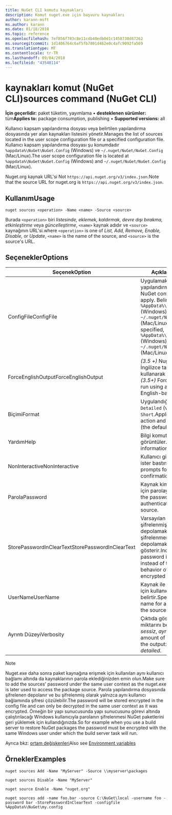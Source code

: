 ```yaml
---
title: NuGet CLI komutu kaynakları
description: Komut nuget.exe için başvuru kaynakları
author: karann-msft
ms.author: karann
ms.date: 01/18/2018
ms.topic: reference
ms.openlocfilehash: 7ef856f783c8e11cdb40edb0d1c1458730d87262
ms.sourcegitcommit: 1d1406764c6af5fb7801d462e0c4afc9092fa569
ms.translationtype: MT
ms.contentlocale: tr-TR
ms.lasthandoff: 09/04/2018
ms.locfileid: "43548114"
---
```

# <a name="sources-command-nuget-cli"></a><span data-ttu-id="5d392-103">kaynakları komut (NuGet CLI)</span><span class="sxs-lookup"><span data-stu-id="5d392-103">sources command (NuGet CLI)</span></span>

<span data-ttu-id="5d392-104">**İçin geçerlidir:** paket tüketim, yayımlama &bullet; **desteklenen sürümler:** tüm</span><span class="sxs-lookup"><span data-stu-id="5d392-104">**Applies to:** package consumption, publishing &bullet; **Supported versions:** all</span></span>

<span data-ttu-id="5d392-105">Kullanıcı kapsam yapılandırma dosyası veya belirtilen yapılandırma dosyasında yer alan kaynakları listesini yönetir.</span><span class="sxs-lookup"><span data-stu-id="5d392-105">Manages the list of sources located in the user scope configuration file or a specified configuration file.</span></span> <span data-ttu-id="5d392-106">Kullanıcı kapsam yapılandırma dosyası şu konumdadır `%appdata%\NuGet\NuGet.Config` (Windows) ve `~/.nuget/NuGet/NuGet.Config` (Mac/Linux).</span><span class="sxs-lookup"><span data-stu-id="5d392-106">The user scope configuration file is located at `%appdata%\NuGet\NuGet.Config` (Windows) and `~/.nuget/NuGet/NuGet.Config` (Mac/Linux).</span></span>

<span data-ttu-id="5d392-107">Nuget.org kaynak URL'si Not `https://api.nuget.org/v3/index.json`.</span><span class="sxs-lookup"><span data-stu-id="5d392-107">Note that the source URL for nuget.org is `https://api.nuget.org/v3/index.json`.</span></span>

## <a name="usage"></a><span data-ttu-id="5d392-108">Kullanım</span><span class="sxs-lookup"><span data-stu-id="5d392-108">Usage</span></span>

```cli
nuget sources <operation> -Name <name> -Source <source>
```

<span data-ttu-id="5d392-109">Burada `<operation>` biri *listesinde, eklemek, kaldırmak, devre dışı bırakma, etkinleştirme* veya *güncelleştirme*, `<name>` kaynak adıdır ve `<source>` kaynağının URL'si.</span><span class="sxs-lookup"><span data-stu-id="5d392-109">where `<operation>` is one of *List, Add, Remove, Enable, Disable,* or *Update*, `<name>` is the name of the source, and `<source>` is the source's URL.</span></span>

## <a name="options"></a><span data-ttu-id="5d392-110">Seçenekler</span><span class="sxs-lookup"><span data-stu-id="5d392-110">Options</span></span>

| <span data-ttu-id="5d392-111">Seçenek</span><span class="sxs-lookup"><span data-stu-id="5d392-111">Option</span></span> | <span data-ttu-id="5d392-112">Açıklama</span><span class="sxs-lookup"><span data-stu-id="5d392-112">Description</span></span> |
| --- | --- |
| <span data-ttu-id="5d392-113">ConfigFile</span><span class="sxs-lookup"><span data-stu-id="5d392-113">ConfigFile</span></span> | <span data-ttu-id="5d392-114">Uygulamak için NuGet yapılandırma dosyası.</span><span class="sxs-lookup"><span data-stu-id="5d392-114">The NuGet configuration file to apply.</span></span> <span data-ttu-id="5d392-115">Belirtilmezse, `%AppData%\NuGet\NuGet.Config` (Windows) veya `~/.nuget/NuGet/NuGet.Config` (Mac/Linux) kullanılır.</span><span class="sxs-lookup"><span data-stu-id="5d392-115">If not specified, `%AppData%\NuGet\NuGet.Config` (Windows) or `~/.nuget/NuGet/NuGet.Config` (Mac/Linux) is used.</span></span>|
| <span data-ttu-id="5d392-116">ForceEnglishOutput</span><span class="sxs-lookup"><span data-stu-id="5d392-116">ForceEnglishOutput</span></span> | <span data-ttu-id="5d392-117">*(3.5 +)*  Nuget.exe sabit, İngilizce tabanlı bir kültürü kullanarak çalışmaya zorlar.</span><span class="sxs-lookup"><span data-stu-id="5d392-117">*(3.5+)* Forces nuget.exe to run using an invariant, English-based culture.</span></span> |
| <span data-ttu-id="5d392-118">Biçimi</span><span class="sxs-lookup"><span data-stu-id="5d392-118">Format</span></span> | <span data-ttu-id="5d392-119">Uygulandığı `list` eylem ve `Detailed` (varsayılan) veya `Short`.</span><span class="sxs-lookup"><span data-stu-id="5d392-119">Applies to the `list` action and can be `Detailed` (the default) or `Short`.</span></span> |
| <span data-ttu-id="5d392-120">Yardım</span><span class="sxs-lookup"><span data-stu-id="5d392-120">Help</span></span> | <span data-ttu-id="5d392-121">Bilgi komut için yardımı görüntüler.</span><span class="sxs-lookup"><span data-stu-id="5d392-121">Displays help information for the command.</span></span> |
| <span data-ttu-id="5d392-122">NonInteractive</span><span class="sxs-lookup"><span data-stu-id="5d392-122">NonInteractive</span></span> | <span data-ttu-id="5d392-123">Kullanıcı girişini veya onaylar ister bastırır.</span><span class="sxs-lookup"><span data-stu-id="5d392-123">Suppresses prompts for user input or confirmations.</span></span> |
| <span data-ttu-id="5d392-124">Parola</span><span class="sxs-lookup"><span data-stu-id="5d392-124">Password</span></span> | <span data-ttu-id="5d392-125">Kaynak kimliğini doğrulamak için parolayı belirtir.</span><span class="sxs-lookup"><span data-stu-id="5d392-125">Specifies the password for authenticating with the source.</span></span> |
| <span data-ttu-id="5d392-126">StorePasswordInClearText</span><span class="sxs-lookup"><span data-stu-id="5d392-126">StorePasswordInClearText</span></span> | <span data-ttu-id="5d392-127">Varsayılan davranışını şifrelenmiş biçimde depolamak yerine şifrelenmemiş metin parolayı depolamak için gösterir.</span><span class="sxs-lookup"><span data-stu-id="5d392-127">Indicates to store the password in unencrypted text instead of the default behavior of storing an encrypted form.</span></span> |
| <span data-ttu-id="5d392-128">UserName</span><span class="sxs-lookup"><span data-stu-id="5d392-128">UserName</span></span> | <span data-ttu-id="5d392-129">Kaynak ile kimlik doğrulaması için kullanıcı adını belirtir.</span><span class="sxs-lookup"><span data-stu-id="5d392-129">Specifies the user name for authenticating with the source.</span></span> |
| <span data-ttu-id="5d392-130">Ayrıntı Düzeyi</span><span class="sxs-lookup"><span data-stu-id="5d392-130">Verbosity</span></span> | <span data-ttu-id="5d392-131">Çıktıda gösterilen ayrıntı miktarını belirtir: *normal*, *sessiz*, *ayrıntılı*.</span><span class="sxs-lookup"><span data-stu-id="5d392-131">Specifies the amount of detail displayed in the output: *normal*, *quiet*, *detailed*.</span></span> |

> [!Note]
> <span data-ttu-id="5d392-132">Nuget.exe daha sonra paket kaynağına erişmek için kullanılan aynı kullanıcı bağlamı altında da kaynaklarının parola eklediğinizden emin olun.</span><span class="sxs-lookup"><span data-stu-id="5d392-132">Make sure to add the sources' password under the same user context as the nuget.exe is later used to access the package source.</span></span> <span data-ttu-id="5d392-133">Parola yapılandırma dosyasında şifrelenen depolanır ve bu şifrelenmiş olarak yalnızca aynı kullanıcı bağlamında şifresi çözülebilir.</span><span class="sxs-lookup"><span data-stu-id="5d392-133">The password will be stored encrypted in the config file and can only be decrypted in the same user context as it was encrypted.</span></span> <span data-ttu-id="5d392-134">Örneğin bir yapı sunucusunda yapı sunucusunu görevi altında çalıştırılacağı Windows kullanıcıyla parolanın şifrelenmesi NuGet paketlerini geri yüklemek için kullandığınızda.</span><span class="sxs-lookup"><span data-stu-id="5d392-134">So for example when you use a build server to restore NuGet packages the password must be encrypted with the same Windows user under which  the build server task will run.</span></span>

<span data-ttu-id="5d392-135">Ayrıca bkz: [ortam değişkenleri](cli-ref-environment-variables.md)</span><span class="sxs-lookup"><span data-stu-id="5d392-135">Also see [Environment variables](cli-ref-environment-variables.md)</span></span>

## <a name="examples"></a><span data-ttu-id="5d392-136">Örnekler</span><span class="sxs-lookup"><span data-stu-id="5d392-136">Examples</span></span>

```cli
nuget sources Add -Name "MyServer" -Source \\myserver\packages

nuget sources Disable -Name "MyServer"

nuget source Enable -Name "nuget.org"

nuget sources add -name foo.bar -source C:\NuGet\local -username foo -password bar -StorePasswordInClearText -configfile %AppData%\NuGet\my.config
```
